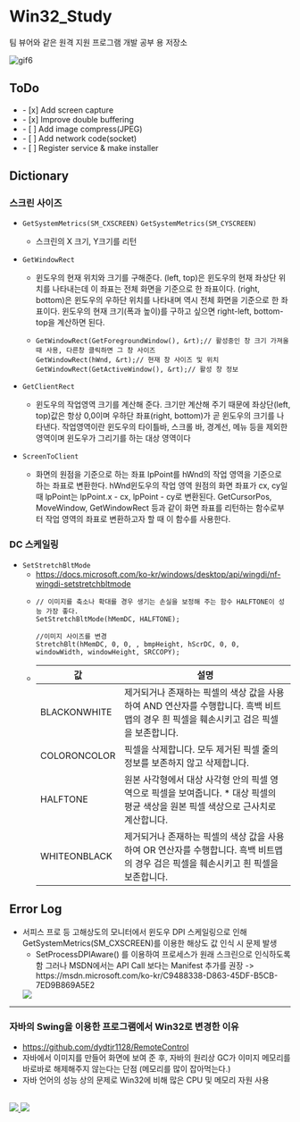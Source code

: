 # Win32_Study
 팀 뷰어와 같은 원격 지원 프로그램 개발 공부 용 저장소

![gif6](https://user-images.githubusercontent.com/19161231/50547144-9a3f6c00-0c77-11e9-90c4-f5cca7644c9b.gif)

## ToDo

<p>
  <ul>
    <li>- [x] Add screen capture</li>
    <li>- [x] Improve double buffering</li>    
    <li>- [ ] Add image compress(JPEG)</li>    
    <li>- [ ] Add network code(socket)</li>    
    <li>- [ ] Register service & make installer </li>    
  </ul>
</p>


## Dictionary

### 스크린 사이즈

* `GetSystemMetrics(SM_CXSCREEN)` `GetSystemMetrics(SM_CYSCREEN)`

  * 스크린의 X 크기, Y크기를 리턴
 
* `GetWindowRect`

  * 윈도우의 현재 위치와 크기를 구해준다. (left, top)은 윈도우의 현재 좌상단 위치를 나타내는데 이 좌표는 전체 화면을 기준으로 한 좌표이다. (right, bottom)은 윈도우의 우하단 위치를 나타내며 역시 전체 화면을 기준으로 한 좌표이다. 윈도우의 현재 크기(폭과 높이)를 구하고 싶으면 right-left, bottom-top을 계산하면 된다.   
  * ```
    GetWindowRect(GetForegroundWindow(), &rt);// 활성중인 창 크기 가져올때 사용, 다른창 클릭하면 그 창 사이즈 
    GetWindowRect(hWnd, &rt);// 현재 창 사이즈 및 위치
    GetWindowRect(GetActiveWindow(), &rt);// 활성 창 정보
    ```

* `GetClientRect`

  * 윈도우의 작업영역 크기를 계산해 준다. 크기만 계산해 주기 때문에 좌상단(left, top)값은 항상 0,0이며 우하단 좌표(right, bottom)가 곧 윈도우의 크기를 나타낸다. 작업영역이란 윈도우의 타이틀바, 스크롤 바, 경계선, 메뉴 등을 제외한 영역이며 윈도우가 그리기를 하는 대상 영역이다

* `ScreenToClient`

  * 화면의 원점을 기준으로 하는 좌표 lpPoint를 hWnd의 작업 영역을 기준으로 하는 좌표로 변환한다. hWnd윈도우의 작업 영역 원점의 화면 좌표가 cx, cy일 때 lpPoint는 lpPoint.x - cx, lpPoint - cy로 변환된다. GetCursorPos, MoveWindow, GetWindowRect 등과 같이 화면 좌표를 리턴하는 함수로부터 작업 영역의 좌표로 변환하고자 할 때 이 함수를 사용한다.
### DC 스케일링  
* `SetStretchBltMode`
  * https://docs.microsoft.com/ko-kr/windows/desktop/api/wingdi/nf-wingdi-setstretchbltmode
  * ```
    // 이미지를 축소나 확대를 경우 생기는 손실을 보정해 주는 함수 HALFTONE이 성능 가장 좋다.
    SetStretchBltMode(hMemDC, HALFTONE);
    
    //이미지 사이즈를 변경	
    StretchBlt(hMemDC, 0, 0, , bmpHeight, hScrDC, 0, 0, windowWidth, windowHeight, SRCCOPY);
    ```
  * | 값           	| 설명                                                                                                                                    	|
    |--------------	|-----------------------------------------------------------------------------------------------------------------------------------------	|
    | BLACKONWHITE 	| 제거되거나 존재하는 픽셀의 색상 값을 사용하여 AND 연산자를 수행합니다.  흑백 비트맵의 경우 흰 픽셀을 훼손시키고 검은 픽셀을 보존합니다. 	|
    | COLORONCOLOR 	| 픽셀을 삭제합니다.  모두 제거된 픽셀 줄의 정보를 보존하지 않고 삭제합니다.                                                              	|
    | HALFTONE     	| 원본 사각형에서 대상 사각형 안의 픽셀 영역으로 픽셀을 보여줍니다. *  대상 픽셀의 평균 색상을 원본 픽셀 색상으로 근사치로 계산합니다.    	|
    | WHITEONBLACK 	| 제거되거나 존재하는 픽셀의 색상 값을 사용하여 OR 연산자를 수행합니다.  흑백 비트맵의 경우 검은 픽셀을 훼손시키고 흰 픽셀을 보존합니다.  	|
  

## Error Log
<p>
  <ul>
    <li>
      서피스 프로 등 고해상도의 모니터에서 윈도우 DPI 스케일링으로 인해 GetSystemMetrics(SM_CXSCREEN)를 이용한 해상도 값 인식 시 문제 발생
       <ul>
         <li>
          SetProcessDPIAware() 를 이용하여 프로세스가 원래 스크린으로 인식하도록 함 그러나 MSDN에서는 API Call 보다는 Manifest 추가를 권장 ->               https://msdn.microsoft.com/ko-kr/C9488338-D863-45DF-B5CB-7ED9B869A5E2
         </li>
      </ul>
      <img src="https://user-images.githubusercontent.com/19161231/50512843-a391d280-0ad7-11e9-9a7d-ff3e3dbdd353.png">
    </li>    
  </ul>
</p>

***
### 자바의 Swing을 이용한 프로그램에서 Win32로 변경한 이유
* https://github.com/dydtjr1128/RemoteControl
* 자바에서 이미지를 만들어 화면에 보여 준 후, 자바의 원리상 GC가 이미지 메모리를 바로바로 해제해주지 않는다는 단점 (메모리를 많이 잡아먹는다.)
* 자바 언어의 성능 상의 문제로 Win32에 비해 많은 CPU 및 메모리 자원 사용



</br> 
<a href="mailto:dydtjr1994@gmail.com" target="_blank">
  <img src="https://img.shields.io/badge/E--mail-Yongseok%20choi-yellow.svg">
</a>
<a href="https://blog.naver.com/cys_star" target="_blank">
  <img src="https://img.shields.io/badge/Blog-cys__star%27s%20Blog-blue.svg">
</a>
